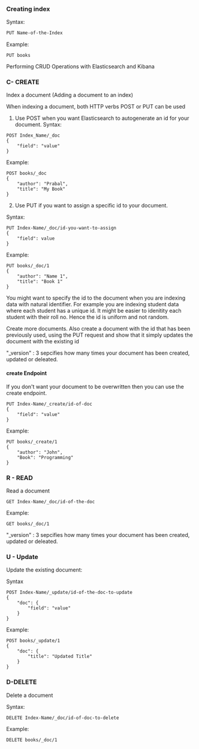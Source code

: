 ### Creating index

Syntax:

```bash
PUT Name-of-the-Index
```

Example:
```
PUT books
```


Performing CRUD Operations with Elasticsearch and Kibana

### C- CREATE

Index a document (Adding a document to an index)

When indexing a document, both HTTP verbs POST or PUT can be used
1. Use POST when you want Elasticsearch to autogenerate an id for your document.
Syntax:
```
POST Index_Name/_doc
{
	"field": "value"
}
```

Example:
```
POST books/_doc
{
	"author": "Prabal",
	"title": "My Book"
}
```

2. Use PUT if you want  to assign a specific id to your document.

Syntax:
```
PUT Index-Name/_doc/id-you-want-to-assign
{
	"field": value
}
```

Example:
```
PUT books/_doc/1
{
	"author": "Name 1",
	"title": "Book 1"
}
```

You might want to specify the id to the document when you are indexing data with natural identifier. For example  you are indexing student data where each student has a unique id. It might be easier to idenitity each student with their roll no. Hence the id is uniform and not random.

Create more documents. Also create a document with the id that has been previously  used, using the PUT request and show that it simply updates the document with the existing id

"_version" : 3 sepcifies how many times your document has been created, updated or deleated.

#### create Endpoint
If you don't want your document to be overwritten then you can use the create endpoint.

```
PUT Index-Name/_create/id-of-doc
{
	"field": "value"
}
```

Example:
```
PUT books/_create/1
{
	"author": "John",
	"Book": "Programming"
}
```
### R - READ

Read a document

```
GET Index-Name/_doc/id-of-the-doc
```

Example:
```
GET books/_doc/1
```


"_version" : 3 sepcifies how many times your document has been created, updated or deleated.

### U - Update

Update the existing document:

Syntax

```
POST Index-Name/_update/id-of-the-doc-to-update
{
	"doc": {
		"field": "value"
	}
}
```

Example:
```
POST books/_update/1
{
	"doc": {
		"title": "Updated Title"
	}
}
```

### D-DELETE
Delete a document

Syntax:
```
DELETE Index-Name/_doc/id-of-doc-to-delete
```

Example:
```
DELETE books/_doc/1
```

